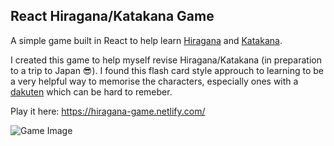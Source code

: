 ## React Hiragana/Katakana Game

A simple game built in React to help learn [Hiragana](https://en.wikipedia.org/wiki/Hiragana) and [Katakana](https://en.wikipedia.org/wiki/Katakana). 

I created this game to help myself revise Hiragana/Katakana (in preparation to a trip to Japan 😎). 
I found this flash card style approuch to learning to be a very helpful way to memorise the characters, especially ones with a 
[dakuten](https://en.wikipedia.org/wiki/Dakuten_and_handakuten) which can be hard to remeber.

Play it here: https://hiragana-game.netlify.com/

![Game Image](http://res.cloudinary.com/daniel-griffiths/image/upload/v1513551592/Capture_kgohcf.png)


